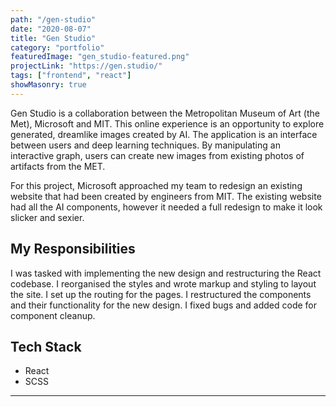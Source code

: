 ```yaml
---
path: "/gen-studio"
date: "2020-08-07"
title: "Gen Studio"
category: "portfolio"
featuredImage: "gen_studio-featured.png"
projectLink: "https://gen.studio/"
tags: ["frontend", "react"]
showMasonry: true
---
```


Gen Studio is a collaboration between the Metropolitan Museum of Art (the Met), Microsoft and MIT. This online experience is an opportunity to explore generated, dreamlike images created by AI. The application is an interface between users and deep learning techniques. By manipulating an interactive graph, users can create new images from existing photos of artifacts from the MET.

For this project, Microsoft approached my team to redesign an existing website that had been created by engineers from MIT. The existing website had all the AI components, however it needed a full redesign to make it look slicker and sexier.

## My Responsibilities

I was tasked with implementing the new design and restructuring the React codebase. I reorganised the styles and wrote markup and styling to layout the site. I set up the routing for the pages. I restructured the components and their functionality for the new design. I fixed bugs and added code for component cleanup.

## Tech Stack

- React
- SCSS

---
